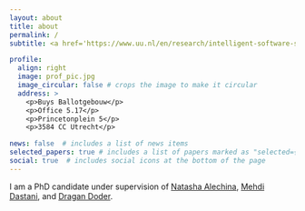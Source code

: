 ```yaml
---
layout: about
title: about
permalink: /
subtitle: <a href='https://www.uu.nl/en/research/intelligent-software-systems/intelligent-systems'>Intelligent Systems</a>, <a href='https://www.uu.nl/en'>Utrecht University</a>. #Address. Contacts. Moto. Etc.

profile:
  align: right
  image: prof_pic.jpg
  image_circular: false # crops the image to make it circular
  address: >
    <p>Buys Ballotgebouw</p>
    <p>Office 5.17</p>
    <p>Princetonplein 5</p>
    <p>3584 CC Utrecht</p>

news: false  # includes a list of news items
selected_papers: true # includes a list of papers marked as "selected={true}"
social: true  # includes social icons at the bottom of the page
---
```


I am a PhD candidate under supervision of <a href='https://scholar.google.com/citations?user=J1ThCVcAAAAJ'>Natasha Alechina</a>, <a href='https://scholar.google.com/citations?user=rvG4n98AAAAJ'>Mehdi Dastani</a>, and <a href='https://scholar.google.com/citations?user=Q2LqE3QAAAAJ'>Dragan Doder</a>.


